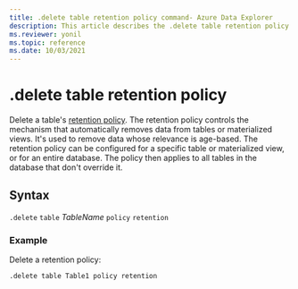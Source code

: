 ```yaml
---
title: .delete table retention policy command- Azure Data Explorer
description: This article describes the .delete table retention policy command in Azure Data Explorer.
ms.reviewer: yonil
ms.topic: reference
ms.date: 10/03/2021
---
```

# .delete table retention policy

Delete a table's [retention policy](retentionpolicy.md). The retention policy controls the mechanism that automatically removes data from tables or materialized views. It's used to remove data whose relevance is age-based. The retention policy can be configured for a specific table or materialized view, or for an entire database. The policy then applies to all tables in the database that don't override it.
 

## Syntax

`.delete` `table` *TableName* `policy` `retention` 

### Example

Delete a retention policy:

```kusto
.delete table Table1 policy retention
```
